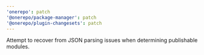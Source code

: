```yaml
---
'onerepo': patch
'@onerepo/package-manager': patch
'@onerepo/plugin-changesets': patch
---
```


Attempt to recover from JSON parsing issues when determining publishable modules.

